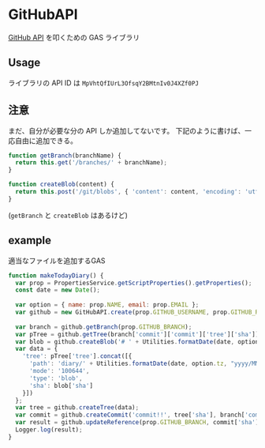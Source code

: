 # GitHubAPI

[GitHub API](https://developer.github.com/v3/) を叩くための GAS ライブラリ

## Usage

ライブラリの API ID は `MpVhtQfIUrL3OfsqY2BMtnIv0J4XZf0PJ`

## 注意

まだ、自分が必要な分の API しか追加してないです。
下記のように書けば、一応自由に追加できる。

```js
function getBranch(branchName) {
  return this.get('/branches/' + branchName);
}

function createBlob(content) {
  return this.post('/git/blobs', { 'content': content, 'encoding': 'utf-8' });
}
```

(`getBranch` と `createBlob` はあるけど)

## example

適当なファイルを追加するGAS

```js
function makeTodayDiary() {  
  var prop = PropertiesService.getScriptProperties().getProperties();
  const date = new Date();
  
  var option = { name: prop.NAME, email: prop.EMAIL };
  var github = new GitHubAPI.create(prop.GITHUB_USERNAME, prop.GITHUB_REPO, prop.GITHUB_TOKEN, option);
  
  var branch = github.getBranch(prop.GITHUB_BRANCH);
  var pTree = github.getTree(branch['commit']['commit']['tree']['sha']);
  var blob = github.createBlob('# ' + Utilities.formatDate(date, option.tz, "yyyy/MM/dd (EEE)"));
  var data = {
    'tree': pTree['tree'].concat([{
      'path': 'diary/' + Utilities.formatDate(date, option.tz, "yyyy/MM/dd") + '.md',
      'mode': '100644',
      'type': 'blob',
      'sha': blob['sha']
    }])
  };
  var tree = github.createTree(data);
  var commit = github.createCommit('commit!!', tree['sha'], branch['commit']['sha']);
  var result = github.updateReference(prop.GITHUB_BRANCH, commit['sha']);
  Logger.log(result);
}
```
